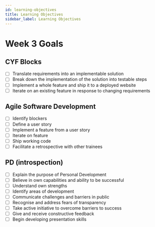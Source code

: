 ```yaml
---
id: learning-objectives
title: Learning Objectives
sidebar_label: Learning Objectives
---
```


# Week 3 Goals

## CYF Blocks

- [ ] Translate requirements into an implementable solution
- [ ] Break down the implementation of the solution into testable steps
- [ ] Implement a whole feature and ship it to a deployed website
- [ ] Iterate on an existing feature in response to changing requirements

## Agile Software Development

- [ ] Identify blockers
- [ ] Define a user story
- [ ] Implement a feature from a user story
- [ ] Iterate on feature
- [ ] Ship working code
- [ ] Facilitate a retrospective with other trainees

## PD (introspection)

- [ ] Explain the purpose of Personal Development
- [ ] Believe in own capabilities and ability to be successful
- [ ] Understand own strengths
- [ ] Identify areas of development
- [ ] Communicate challenges and barriers in public
- [ ] Recognise and address fears of transparency
- [ ] Take active initiative to overcome barriers to success
- [ ] Give and receive constructive feedback
- [ ] Begin developing presentation skills